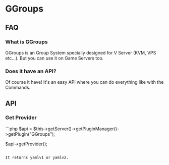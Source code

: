 # GGroups

<h2>FAQ</h2>
<h3>What is GGroups</h3>
GGroups is an Group System specially designed for V Server (KVM, VPS etc...). But you can use it on Game Servers too.
<h3>Does it have an API?</h3>
Of course it have! It's an easy API where you can do everything like with the Commands.
<h2>API</h2>
<h3>Get Provider</h3>
```php
$api = $this->getServer()->getPluginManager()->getPlugin("GGroups");

$api->getProvider();
```

It returns yamlv1 or yamlv2.
